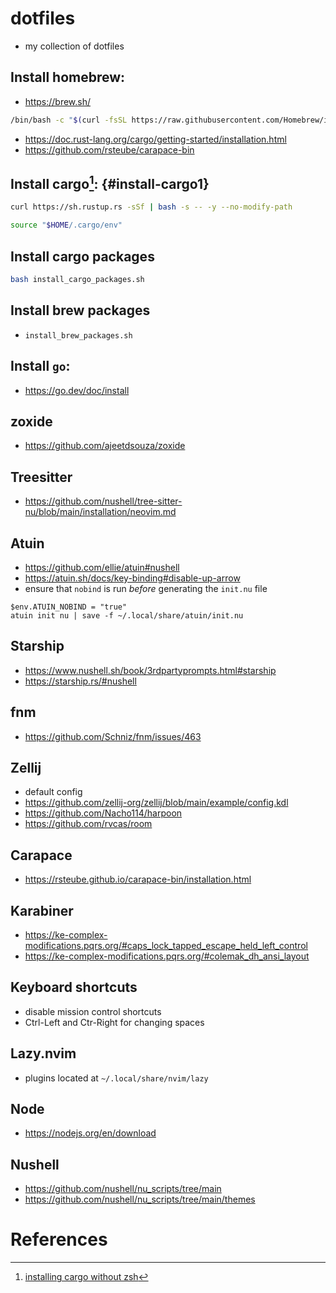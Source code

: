 # dotfiles

- my collection of dotfiles

## Install homebrew:

- https://brew.sh/

``` sh
/bin/bash -c "$(curl -fsSL https://raw.githubusercontent.com/Homebrew/install/HEAD/install.sh)"
```

- https://doc.rust-lang.org/cargo/getting-started/installation.html
- https://github.com/rsteube/carapace-bin

## Install cargo[^1]: {#install-cargo1}

``` sh
curl https://sh.rustup.rs -sSf | bash -s -- -y --no-modify-path
```

``` sh
source "$HOME/.cargo/env"
```

## Install cargo packages

``` sh
bash install_cargo_packages.sh
```

## Install brew packages

- `install_brew_packages.sh`

## Install `go`:

- https://go.dev/doc/install

## zoxide

- https://github.com/ajeetdsouza/zoxide

## Treesitter

- https://github.com/nushell/tree-sitter-nu/blob/main/installation/neovim.md

## Atuin

- https://github.com/ellie/atuin#nushell
- https://atuin.sh/docs/key-binding#disable-up-arrow
- ensure that `nobind` is run *before* generating the `init.nu` file

``` nu
$env.ATUIN_NOBIND = "true"
atuin init nu | save -f ~/.local/share/atuin/init.nu
```

## Starship

- https://www.nushell.sh/book/3rdpartyprompts.html#starship
- https://starship.rs/#nushell

## fnm

- https://github.com/Schniz/fnm/issues/463

## Zellij

- default config
- https://github.com/zellij-org/zellij/blob/main/example/config.kdl
- https://github.com/Nacho114/harpoon
- https://github.com/rvcas/room

## Carapace

- https://rsteube.github.io/carapace-bin/installation.html

## Karabiner

- https://ke-complex-modifications.pqrs.org/#caps_lock_tapped_escape_held_left_control
- https://ke-complex-modifications.pqrs.org/#colemak_dh_ansi_layout

## Keyboard shortcuts

- disable mission control shortcuts
- Ctrl-Left and Ctr-Right for changing spaces

## Lazy.nvim

- plugins located at `~/.local/share/nvim/lazy`

## Node

- https://nodejs.org/en/download

## Nushell

- https://github.com/nushell/nu_scripts/tree/main
- https://github.com/nushell/nu_scripts/tree/main/themes

# References

[^1]: [installing cargo without
  zsh](https://github.com/rust-lang/rustup/issues/2040#issuecomment-538721697)
